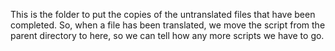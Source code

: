 This is the folder to put the copies of the untranslated files that have been completed.
So, when a file has been translated, we move the script from the parent directory to here,
so we can tell how any more scripts we have to go.